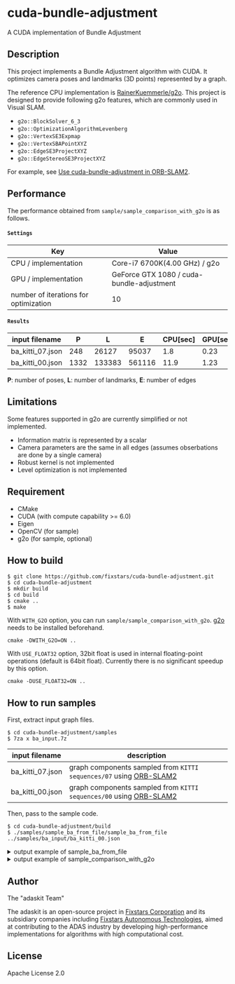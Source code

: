 # cuda-bundle-adjustment
A CUDA implementation of Bundle Adjustment

## Description
This project implements a Bundle Adjustment algorithm with CUDA.
It optimizes camera poses and landmarks (3D points) represented by a graph.

The reference CPU implementation is [RainerKuemmerle/g2o](https://github.com/RainerKuemmerle/g2o).
This project is designed to provide following g2o features, which are commonly used in Visual SLAM.

- `g2o::BlockSolver_6_3`
- `g2o::OptimizationAlgorithmLevenberg`
- `g2o::VertexSE3Expmap`
- `g2o::VertexSBAPointXYZ`
- `g2o::EdgeSE3ProjectXYZ`
- `g2o::EdgeStereoSE3ProjectXYZ`

For example, see [Use cuda-bundle-adjustment in ORB-SLAM2]().

## Performance

The performance obtained from `sample/sample_comparison_with_g2o` is as follows.

#### `Settings`

Key|Value
---|---
CPU / implementation|Core-i7 6700K(4.00 GHz) / g2o
GPU / implementation|GeForce GTX 1080 / cuda-bundle-adjustment
number of iterations for optimization|10

#### `Results`
input filename|P|L|E|CPU[sec]|GPU[sec]
---|---|---|---|---|---
ba_kitti_07.json|248|26127|95037|1.8|0.23
ba_kitti_00.json|1332|133383|561116|11.9|1.23

**P**: number of poses, **L**: number of landmarks, **E**: number of edges

## Limitations
Some features supported in g2o are currently simplified or not implemented.

- Information matrix is represented by a scalar
- Camera parameters are the same in all edges (assumes obserbations are done by a single camera)
- Robust kernel is not implemented
- Level optimization is not implemented

## Requirement
- CMake
- CUDA (with compute capability >= 6.0)
- Eigen
- OpenCV (for sample)
- g2o (for sample, optional)

## How to build
```
$ git clone https://github.com/fixstars/cuda-bundle-adjustment.git
$ cd cuda-bundle-adjustment
$ mkdir build
$ cd build
$ cmake ..
$ make
```

With `WITH_G2O` option, you can run `sample/sample_comparison_with_g2o`.
[g2o](https://github.com/RainerKuemmerle/g2o) needs to be installed beforehand.

```
cmake -DWITH_G2O=ON ..
```

With `USE_FLOAT32` option, 32bit float is used in internal floating-point operations (default is 64bit float).
Currently there is no significant speedup by this option.

```
cmake -DUSE_FLOAT32=ON ..
```

## How to run samples

First, extract input graph files.

```
$ cd cuda-bundle-adjustment/samples
$ 7za x ba_input.7z
```

input filename|description
---|---
ba_kitti_07.json|graph components sampled from `KITTI sequences/07` using [ORB-SLAM2](https://github.com/raulmur/ORB_SLAM2)
ba_kitti_00.json|graph components sampled from `KITTI sequences/00` using [ORB-SLAM2](https://github.com/raulmur/ORB_SLAM2)

Then, pass to the sample code.

```
$ cd cuda-bundle-adjustment/build
$ ./samples/sample_ba_from_file/sample_ba_from_file ../samples/ba_input/ba_kitti_00.json
```

<details>
<summary>output example of sample_ba_from_file</summary>

```
$ ./samples/sample_ba_from_file/sample_ba_from_file ../samples/ba_input/ba_kitti_00.json

Reading Graph... Done.

=== Graph size :
num poses      : 1322
num landmarks  : 133383
num edges      : 561116

Running BA... Done.

=== Processing time :
BA total : 1.22[sec]

0: Initialize Optimizer        :     67.9[msec]
1: Build Structure             :     69.1[msec]
2: Compute Error               :     11.0[msec]
3: Build System                :     50.4[msec]
4: Schur Complement            :    106.2[msec]
5: Symbolic Decomposition      :    353.8[msec]
6: Numerical Decomposition     :    554.5[msec]
7: Update Solution             :      1.2[msec]

=== Objective function value :
iter:  1, chi2: 334210.0
iter:  2, chi2: 331822.8
iter:  3, chi2: 329700.4
iter:  4, chi2: 327743.4
iter:  5, chi2: 326123.2
iter:  6, chi2: 324876.6
iter:  7, chi2: 323698.5
iter:  8, chi2: 322572.7
iter:  9, chi2: 321410.3
iter: 10, chi2: 320086.4
```
</details>

<details>
<summary>output example of sample_comparison_with_g2o</summary>

```
$ ./samples/sample_comparison_with_g2o/sample_comparison_with_g2o ../samples/ba_input/ba_kitti_00.json

Reading Graph... Done.

=== Graph size :
num poses      : 1322
num landmarks  : 133383
num edges      : 561116

Running BA with CPU... Done.

Running BA with GPU... Done.

=== Processing time :
CPU :   11.93 [sec]
GPU :    1.23 [sec]

=== Objective function value :
 iteration|  chi2 CPU|  chi2 GPU
         1|  334210.0|  334210.0
         2|  331822.8|  331822.8
         3|  329700.4|  329700.4
         4|  327743.4|  327743.4
         5|  326123.2|  326123.2
         6|  324876.6|  324876.6
         7|  323698.5|  323698.5
         8|  322572.7|  322572.7
         9|  321410.3|  321410.3
        10|  320086.4|  320086.4

=== RMSE between CPU estimates and GPU estimates :
Rotation    : 7.63e-16
Translation : 4.50e-13
Landmark    : 4.50e-13
```
</details>

## Author
The "adaskit Team"  

The adaskit is an open-source project in [Fixstars Corporation](https://www.fixstars.com/) and its subsidiary companies including [Fixstars Autonomous Technologies](https://at.fixstars.com/), aimed at contributing to the ADAS industry by developing high-performance implementations for algorithms with high computational cost.

## License
Apache License 2.0
